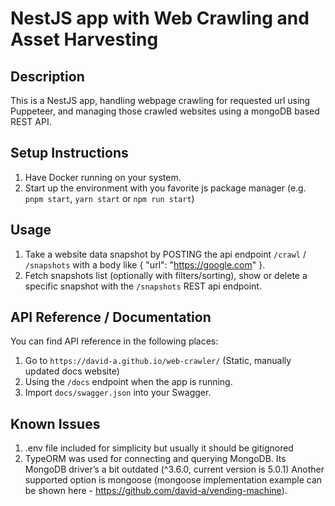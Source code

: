 # NestJS app with Web Crawling and Asset Harvesting

## Description

This is a NestJS app, handling webpage crawling for requested url using Puppeteer, and managing those crawled websites using a mongoDB based REST API.

## Setup Instructions

1. Have Docker running on your system.
1. Start up the environment with you favorite js package manager (e.g. `pnpm start`, `yarn start` or `npm run start`)

## Usage

1. Take a website data snapshot by POSTING the api endpoint `/crawl` / `/snapshots` with a body like { "url": "https://google.com" }.
2. Fetch snapshots list (optionally with filters/sorting), show or delete a specific snapshot with the `/snapshots` REST api endpoint.

## API Reference / Documentation

You can find API reference in the following places:

1. Go to `https://david-a.github.io/web-crawler/` (Static, manually updated docs website)
2. Using the `/docs` endpoint when the app is running.
3. Import `docs/swagger.json` into your Swagger.

## Known Issues

1. .env file included for simplicity but usually it should be gitignored
2. TypeORM was used for connecting and querying MongoDB. Its MongoDB driver’s a bit outdated (^3.6.0, current version is 5.0.1) Another supported option is mongoose (mongoose implementation example can be shown here - https://github.com/david-a/vending-machine).
